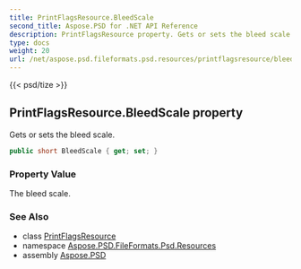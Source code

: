 ```yaml
---
title: PrintFlagsResource.BleedScale
second_title: Aspose.PSD for .NET API Reference
description: PrintFlagsResource property. Gets or sets the bleed scale
type: docs
weight: 20
url: /net/aspose.psd.fileformats.psd.resources/printflagsresource/bleedscale/
---
```

{{< psd/tize >}}
## PrintFlagsResource.BleedScale property

Gets or sets the bleed scale.

```csharp
public short BleedScale { get; set; }
```

### Property Value

The bleed scale.

### See Also

* class [PrintFlagsResource](../)
* namespace [Aspose.PSD.FileFormats.Psd.Resources](../../printflagsresource/)
* assembly [Aspose.PSD](../../../)


